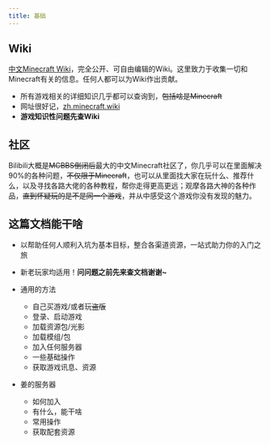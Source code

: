 ```yaml
---
title: 基础
---
```


## Wiki

[中文Minecraft Wiki](https://zh.minecraft.wiki/)，完全公开、可自由编辑的Wiki。这里致力于收集一切和Minecraft有关的信息。任何人都可以为Wiki作出贡献。
* 所有游戏相关的详细知识几乎都可以查询到，~~包括啥是Minecraft~~
* 网址很好记，[zh.minecraft.wiki](https://zh.minecraft.wiki/)
* **游戏知识性问题先查Wiki**

## 社区

Bilibili大概是~~MCBBS倒闭后~~最大的中文Minecraft社区了，你几乎可以在里面解决90%的各种问题，~~不仅限于Minecraft~~，也可以从里面找大家在玩什么、推荐什么，以及寻找各路大佬的各种教程，帮你走得更高更远；观摩各路大神的各种作品，~~直到怀疑玩的是不是同一个游戏~~，并从中感受这个游戏你没有发现的魅力。

## 这篇文档能干啥

* 以帮助任何人顺利入坑为基本目标，整合各渠道资源，一站式助力你的入门之旅
* 新老玩家均适用！**问问题之前先来查文档谢谢~**
* 通用的方法
    * 自己买游戏/或者玩~~盗版~~
    * 登录、启动游戏
    * 加载资源包/光影
    * 加载模组/包
    * 加入任何服务器
    * 一些基础操作
    * 获取游戏讯息、资源

* 姜的服务器
    * 如何加入
    * 有什么，能干啥
    * 常用操作
    * 获取配套资源

